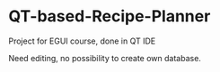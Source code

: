 # QT-based-Recipe-Planner
Project for EGUI course, done in QT IDE

Need editing, no possibility to create own database.
